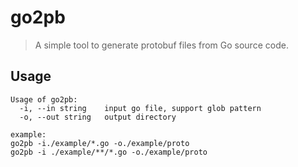 # go2pb
> A simple tool to generate protobuf files from Go source code.

## Usage

```
Usage of go2pb:
  -i, --in string    input go file, support glob pattern
  -o, --out string   output directory

example:
go2pb -i./example/*.go -o./example/proto
go2pb -i ./example/**/*.go -o./example/proto

```
